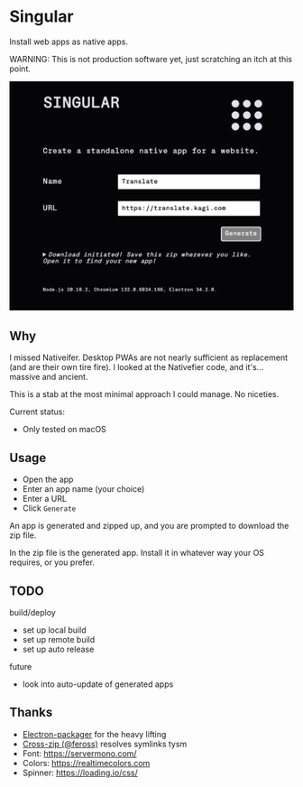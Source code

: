 # Singular

Install web apps as native apps.

WARNING: This is not production software yet, just scratching an itch at this point.

<img src="screenshot.png">

## Why

I missed Nativeifer.
Desktop PWAs are not nearly sufficient as replacement (and are their own tire fire).
I looked at the Nativefier code, and it's... massive and ancient.

This is a stab at the most minimal approach I could manage. No niceties.

Current status:

- Only tested on macOS

## Usage

- Open the app
- Enter an app name (your choice)
- Enter a URL
- Click `Generate`

An app is generated and zipped up, and you are prompted to download the zip file.

In the zip file is the generated app. Install it in whatever way your OS requires, or you prefer.

## TODO

build/deploy
- set up local build
- set up remote build
- set up auto release

future
- look into auto-update of generated apps

## Thanks

- [Electron-packager](https://electron.github.io/packager/main/index.html) for the heavy lifting
- [Cross-zip (@feross)](https://github.com/feross/cross-zip) resolves symlinks tysm
- Font: https://servermono.com/
- Colors: https://realtimecolors.com
- Spinner: https://loading.io/css/
